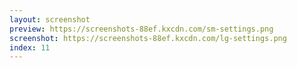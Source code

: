 ```yaml
---
layout: screenshot
preview: https://screenshots-88ef.kxcdn.com/sm-settings.png
screenshot: https://screenshots-88ef.kxcdn.com/lg-settings.png
index: 11
---
```

